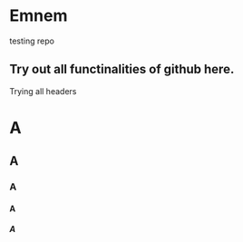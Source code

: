 # Emnem
testing repo

## Try out all functinalities of github here.
 Trying all headers
 
 # A
 ## A
 ### A
 #### A
 ##### A
